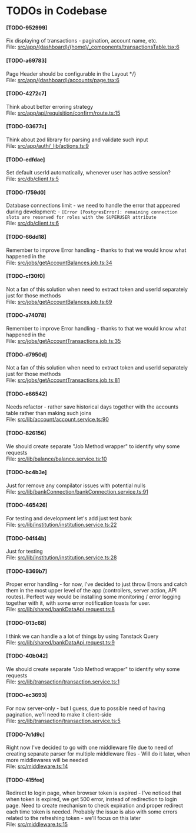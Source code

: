 # TODOs in Codebase

#### [TODO-952999]
Fix displaying of transactions - pagination, account name, etc.<br/>
File: [src/app/(dashboard)/(home)/_components/transactionsTable.tsx:6](./src/app/(dashboard)/(home)/_components/transactionsTable.tsx#L6)

#### [TODO-a69783]
Page Header should be configurable in the Layout */}<br/>
File: [src/app/(dashboard)/accounts/page.tsx:6](./src/app/(dashboard)/accounts/page.tsx#L6)

#### [TODO-4272c7]
Think about better erroring strategy<br/>
File: [src/app/api/requisition/confirm/route.ts:15](./src/app/api/requisition/confirm/route.ts#L15)

#### [TODO-03677c]
Think about zod library for parsing and validate such input<br/>
File: [src/app/auth/_lib/actions.ts:9](./src/app/auth/_lib/actions.ts#L9)

#### [TODO-edfdae]
Set default userId automatically, whenever user has active session?<br/>
File: [src/db/client.ts:5](./src/db/client.ts#L5)

#### [TODO-f759d0]
Database connections limit - we need to handle the error that appeared during development: - ``[Error [PostgresError]: remaining connection slots are reserved for roles with the SUPERUSER attribute``<br/>
File: [src/db/client.ts:6](./src/db/client.ts#L6)

#### [TODO-66dd18]
Remember to improve Error handling - thanks to that we would know what happened in the<br/>
File: [src/jobs/getAccountBalances.job.ts:34](./src/jobs/getAccountBalances.job.ts#L34)

#### [TODO-cf30f0]
Not a fan of this solution when need to extract token and userId separately just for those methods<br/>
File: [src/jobs/getAccountBalances.job.ts:69](./src/jobs/getAccountBalances.job.ts#L69)

#### [TODO-a74078]
Remember to improve Error handling - thanks to that we would know what happened in the<br/>
File: [src/jobs/getAccountTransactions.job.ts:35](./src/jobs/getAccountTransactions.job.ts#L35)

#### [TODO-d7950d]
Not a fan of this solution when need to extract token and userId separately just for those methods<br/>
File: [src/jobs/getAccountTransactions.job.ts:81](./src/jobs/getAccountTransactions.job.ts#L81)

#### [TODO-e66542]
Needs refactor - rather save historical days together with the accounts table rather than making such joins<br/>
File: [src/lib/account/account.service.ts:90](./src/lib/account/account.service.ts#L90)

#### [TODO-826156]
We should create separate "Job Method wrapper" to identify why some requests<br/>
File: [src/lib/balance/balance.service.ts:10](./src/lib/balance/balance.service.ts#L10)

#### [TODO-bc4b3e]
Just for remove any compilator issues with potential nulls<br/>
File: [src/lib/bankConnection/bankConnection.service.ts:91](./src/lib/bankConnection/bankConnection.service.ts#L91)

#### [TODO-465426]
For testing and development let's add just test bank<br/>
File: [src/lib/institution/institution.service.ts:22](./src/lib/institution/institution.service.ts#L22)

#### [TODO-04f44b]
Just for testing<br/>
File: [src/lib/institution/institution.service.ts:28](./src/lib/institution/institution.service.ts#L28)

#### [TODO-8369b7]
Proper error handling - for now, I've decided to just throw Errors and catch them in the most upper level of the app (controllers, server action, API routes). Perfect way would be installing some monitoring / error logging together with it, with some error notification toasts for user.<br/>
File: [src/lib/shared/bankDataApi.request.ts:8](./src/lib/shared/bankDataApi.request.ts#L8)

#### [TODO-013c68]
I think we can handle a a lot of things by using Tanstack Query<br/>
File: [src/lib/shared/bankDataApi.request.ts:9](./src/lib/shared/bankDataApi.request.ts#L9)

#### [TODO-40b042]
We should create separate "Job Method wrapper" to identify why some requests<br/>
File: [src/lib/transaction/transaction.service.ts:1](./src/lib/transaction/transaction.service.ts#L1)

#### [TODO-ec3693]
For now server-only - but I guess, due to possible need of having pagination, we'll need to make it client-side<br/>
File: [src/lib/transaction/transaction.service.ts:5](./src/lib/transaction/transaction.service.ts#L5)

#### [TODO-7c1d9c]
Right now I've decided to go with one middleware file due to need of creating separate parser for multiple middleware files - Will do it later, when more middlewares will be needed<br/>
File: [src/middleware.ts:14](./src/middleware.ts#L14)

#### [TODO-415fee]
Redirect to login page, when browser token is expired - I've noticed that when token is expired, we get 500 error, instead of redirection to login page. Need to create mechanism to check expiration and proper redirect each time token is needed. Probably the issue is also with some errors related to the refreshing token - we'll focus on this later<br/>
File: [src/middleware.ts:15](./src/middleware.ts#L15)
